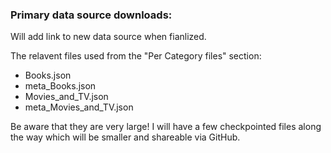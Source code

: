 ### Primary data source downloads:
Will add link to new data source when fianlized.

The relavent files used from the "Per Category files" section:
* Books.json
* meta_Books.json
* Movies_and_TV.json
* meta_Movies_and_TV.json

Be aware that they are very large! I will have a few checkpointed files along the way which will be smaller and shareable via GitHub. 